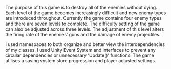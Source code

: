 The purpose of this game is to destroy all of the enemies without dying. Each level of the game becomes increasingly difficult and new enemy types are introduced throughout. Currently the game contains four enemy types and there are seven levels to complete. The difficulty setting of the game can also be adjusted across three levels. The adjustment of this level alters the firing rate of the enemies’ guns and the damage of enemy projectiles.

I used namespaces to both organize and better view the interdependencies of my classes. I used Unity Event System and interfaces to prevent any circular dependencies or unnecessary 'Update()' functions. The game utilises a saving system store progression and player adjusted settings. 




